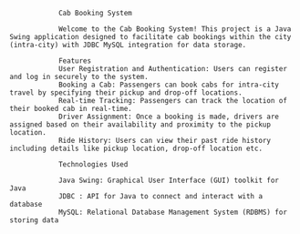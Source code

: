                 Cab Booking System 
                
                Welcome to the Cab Booking System! This project is a Java Swing application designed to facilitate cab bookings within the city (intra-city) with JDBC MySQL integration for data storage.
                
                Features
                User Registration and Authentication: Users can register and log in securely to the system.
                Booking a Cab: Passengers can book cabs for intra-city travel by specifying their pickup and drop-off locations.
                Real-time Tracking: Passengers can track the location of their booked cab in real-time.
                Driver Assignment: Once a booking is made, drivers are assigned based on their availability and proximity to the pickup location.
                Ride History: Users can view their past ride history including details like pickup location, drop-off location etc.
                
                Technologies Used
                
                Java Swing: Graphical User Interface (GUI) toolkit for Java
                JDBC : API for Java to connect and interact with a database
                MySQL: Relational Database Management System (RDBMS) for storing data
